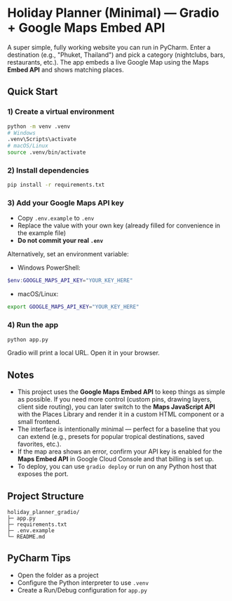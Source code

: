 # Holiday Planner (Minimal) — Gradio + Google Maps Embed API

A super simple, fully working website you can run in PyCharm. Enter a destination (e.g., "Phuket, Thailand") and pick a category (nightclubs, bars, restaurants, etc.). The app embeds a live Google Map using the Maps **Embed API** and shows matching places.

## Quick Start

### 1) Create a virtual environment
```bash
python -m venv .venv
# Windows
.venv\Scripts\activate
# macOS/Linux
source .venv/bin/activate
```

### 2) Install dependencies
```bash
pip install -r requirements.txt
```

### 3) Add your Google Maps API key
- Copy `.env.example` to `.env`
- Replace the value with your own key (already filled for convenience in the example file)
- **Do not commit your real `.env`**

Alternatively, set an environment variable:
- Windows PowerShell:
```powershell
$env:GOOGLE_MAPS_API_KEY="YOUR_KEY_HERE"
```
- macOS/Linux:
```bash
export GOOGLE_MAPS_API_KEY="YOUR_KEY_HERE"
```

### 4) Run the app
```bash
python app.py
```
Gradio will print a local URL. Open it in your browser.

## Notes

- This project uses the **Google Maps Embed API** to keep things as simple as possible. If you need more control (custom pins, drawing layers, client side routing), you can later switch to the **Maps JavaScript API** with the Places Library and render it in a custom HTML component or a small frontend.
- The interface is intentionally minimal — perfect for a baseline that you can extend (e.g., presets for popular tropical destinations, saved favorites, etc.).
- If the map area shows an error, confirm your API key is enabled for the **Maps Embed API** in Google Cloud Console and that billing is set up.
- To deploy, you can use `gradio deploy` or run on any Python host that exposes the port.

## Project Structure
```
holiday_planner_gradio/
├─ app.py
├─ requirements.txt
├─ .env.example
└─ README.md
```

## PyCharm Tips
- Open the folder as a project
- Configure the Python interpreter to use `.venv`
- Create a Run/Debug configuration for `app.py`